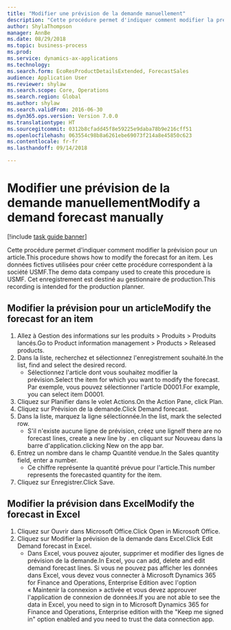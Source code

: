 ```yaml
--- 
title: "Modifier une prévision de la demande manuellement"
description: "Cette procédure permet d'indiquer comment modifier la prévision pour un article."
author: ShylaThompson
manager: AnnBe
ms.date: 08/29/2018
ms.topic: business-process
ms.prod: 
ms.service: dynamics-ax-applications
ms.technology: 
ms.search.form: EcoResProductDetailsExtended, ForecastSales
audience: Application User
ms.reviewer: shylaw
ms.search.scope: Core, Operations
ms.search.region: Global
ms.author: shylaw
ms.search.validFrom: 2016-06-30
ms.dyn365.ops.version: Version 7.0.0
ms.translationtype: HT
ms.sourcegitcommit: 0312b8cfadd45f8e59225e9daba78b9e216cff51
ms.openlocfilehash: 063554c98b8a6261ebe69073f214a8e45850c623
ms.contentlocale: fr-fr
ms.lasthandoff: 09/14/2018

---
```

# <a name="modify-a-demand-forecast-manually"></a><span data-ttu-id="c3f14-103">Modifier une prévision de la demande manuellement</span><span class="sxs-lookup"><span data-stu-id="c3f14-103">Modify a demand forecast manually</span></span>

[!include [task guide banner](../../includes/task-guide-banner.md)]

<span data-ttu-id="c3f14-104">Cette procédure permet d'indiquer comment modifier la prévision pour un article.</span><span class="sxs-lookup"><span data-stu-id="c3f14-104">This procedure shows how to modify the forecast for an item.</span></span> <span data-ttu-id="c3f14-105">Les données fictives utilisées pour créer cette procédure correspondent à la société USMF.</span><span class="sxs-lookup"><span data-stu-id="c3f14-105">The demo data company used to create this procedure is USMF.</span></span> <span data-ttu-id="c3f14-106">Cet enregistrement est destiné au gestionnaire de production.</span><span class="sxs-lookup"><span data-stu-id="c3f14-106">This recording is intended for the production planner.</span></span> 


## <a name="modify-the-forecast-for-an-item"></a><span data-ttu-id="c3f14-107">Modifier la prévision pour un article</span><span class="sxs-lookup"><span data-stu-id="c3f14-107">Modify the forecast for an item</span></span>
1. <span data-ttu-id="c3f14-108">Allez à Gestion des informations sur les produits > Produits > Produits lancés.</span><span class="sxs-lookup"><span data-stu-id="c3f14-108">Go to Product information management > Products > Released products.</span></span>
2. <span data-ttu-id="c3f14-109">Dans la liste, recherchez et sélectionnez l'enregistrement souhaité.</span><span class="sxs-lookup"><span data-stu-id="c3f14-109">In the list, find and select the desired record.</span></span>
    * <span data-ttu-id="c3f14-110">Sélectionnez l'article dont vous souhaitez modifier la prévision.</span><span class="sxs-lookup"><span data-stu-id="c3f14-110">Select the item for which you want to modify the forecast.</span></span> <span data-ttu-id="c3f14-111">Par exemple, vous pouvez sélectionner l'article D0001.</span><span class="sxs-lookup"><span data-stu-id="c3f14-111">For example, you can select item D0001.</span></span>  
3. <span data-ttu-id="c3f14-112">Cliquez sur Planifier dans le volet Actions.</span><span class="sxs-lookup"><span data-stu-id="c3f14-112">On the Action Pane, click Plan.</span></span>
4. <span data-ttu-id="c3f14-113">Cliquez sur Prévision de la demande.</span><span class="sxs-lookup"><span data-stu-id="c3f14-113">Click Demand forecast.</span></span>
5. <span data-ttu-id="c3f14-114">Dans la liste, marquez la ligne sélectionnée.</span><span class="sxs-lookup"><span data-stu-id="c3f14-114">In the list, mark the selected row.</span></span>
    * <span data-ttu-id="c3f14-115">S'il n'existe aucune ligne de prévision, créez une ligne</span><span class="sxs-lookup"><span data-stu-id="c3f14-115">If there are no forecast lines, create a new line by  .</span></span> <span data-ttu-id="c3f14-116">en cliquant sur Nouveau dans la barre d'application.</span><span class="sxs-lookup"><span data-stu-id="c3f14-116">clicking New on the app bar.</span></span>  
6. <span data-ttu-id="c3f14-117">Entrez un nombre dans le champ Quantité vendue.</span><span class="sxs-lookup"><span data-stu-id="c3f14-117">In the Sales quantity field, enter a number.</span></span>
    * <span data-ttu-id="c3f14-118">Ce chiffre représente la quantité prévue pour l'article.</span><span class="sxs-lookup"><span data-stu-id="c3f14-118">This number represents the forecasted quantity for the item.</span></span>  
7. <span data-ttu-id="c3f14-119">Cliquez sur Enregistrer.</span><span class="sxs-lookup"><span data-stu-id="c3f14-119">Click Save.</span></span>

## <a name="modify-the-forecast-in-excel"></a><span data-ttu-id="c3f14-120">Modifier la prévision dans Excel</span><span class="sxs-lookup"><span data-stu-id="c3f14-120">Modify the forecast in Excel</span></span>
1. <span data-ttu-id="c3f14-121">Cliquez sur Ouvrir dans Microsoft Office.</span><span class="sxs-lookup"><span data-stu-id="c3f14-121">Click Open in Microsoft Office.</span></span>
2. <span data-ttu-id="c3f14-122">Cliquez sur Modifier la prévision de la demande dans Excel.</span><span class="sxs-lookup"><span data-stu-id="c3f14-122">Click Edit Demand forecast in Excel.</span></span>
    * <span data-ttu-id="c3f14-123">Dans Excel, vous pouvez ajouter, supprimer et modifier des lignes de prévision de la demande.</span><span class="sxs-lookup"><span data-stu-id="c3f14-123">In Excel, you can add, delete and edit demand forecast lines.</span></span> <span data-ttu-id="c3f14-124">Si vous ne pouvez pas afficher les données dans Excel, vous devez vous connecter à Microsoft Dynamics 365 for Finance and Operations, Enterprise Edition avec l'option « Maintenir la connexion » activée et vous devez approuver l'application de connexion de données.</span><span class="sxs-lookup"><span data-stu-id="c3f14-124">If you are not able to see the data in Excel, you need to sign in to Microsoft Dynamics 365 for Finance and Operations, Enterprise edition with the "Keep me signed in" option enabled and you need to trust the data connection app.</span></span>  


